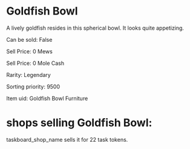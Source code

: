 # Goldfish Bowl

A lively goldfish resides in this spherical bowl. It looks quite appetizing.

Can be sold: False

Sell Price: 0 Mews

Sell Price: 0 Mole Cash

Rarity: Legendary

Sorting priority: 9500

Item uid: Goldfish Bowl Furniture

# shops selling Goldfish Bowl:

taskboard_shop_name sells it for 22 task tokens.